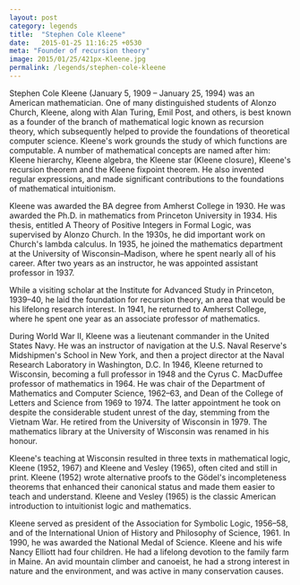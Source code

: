 ```yaml
---
layout: post
category: legends
title:  "Stephen Cole Kleene"
date:   2015-01-25 11:16:25 +0530
meta: "Founder of recursion theory"
image: 2015/01/25/421px-Kleene.jpg
permalink: /legends/stephen-cole-kleene
---
```

Stephen Cole Kleene (January 5, 1909 – January 25, 1994) was an American mathematician. One of many distinguished students of Alonzo Church, Kleene, along with Alan Turing, Emil Post, and others, is best known as a founder of the branch of mathematical logic known as recursion theory, which subsequently helped to provide the foundations of theoretical computer science. Kleene's work grounds the study of which functions are computable. A number of mathematical concepts are named after him: Kleene hierarchy, Kleene algebra, the Kleene star (Kleene closure), Kleene's recursion theorem and the Kleene fixpoint theorem. He also invented regular expressions, and made significant contributions to the foundations of mathematical intuitionism.

Kleene was awarded the BA degree from Amherst College in 1930. He was awarded the Ph.D. in mathematics from Princeton University in 1934. His thesis, entitled A Theory of Positive Integers in Formal Logic, was supervised by Alonzo Church. In the 1930s, he did important work on Church's lambda calculus. In 1935, he joined the mathematics department at the University of Wisconsin–Madison, where he spent nearly all of his career. After two years as an instructor, he was appointed assistant professor in 1937.

While a visiting scholar at the Institute for Advanced Study in Princeton, 1939–40, he laid the foundation for recursion theory, an area that would be his lifelong research interest. In 1941, he returned to Amherst College, where he spent one year as an associate professor of mathematics.

During World War II, Kleene was a lieutenant commander in the United States Navy. He was an instructor of navigation at the U.S. Naval Reserve's Midshipmen's School in New York, and then a project director at the Naval Research Laboratory in Washington, D.C.
In 1946, Kleene returned to Wisconsin, becoming a full professor in 1948 and the Cyrus C. MacDuffee professor of mathematics in 1964. He was chair of the Department of Mathematics and Computer Science, 1962–63, and Dean of the College of Letters and Science from 1969 to 1974. The latter appointment he took on despite the considerable student unrest of the day, stemming from the Vietnam War. He retired from the University of Wisconsin in 1979. The mathematics library at the University of Wisconsin was renamed in his honour.

Kleene's teaching at Wisconsin resulted in three texts in mathematical logic, Kleene (1952, 1967) and Kleene and Vesley (1965), often cited and still in print. Kleene (1952) wrote alternative proofs to the Gödel's incompleteness theorems that enhanced their canonical status and made them easier to teach and understand. Kleene and Vesley (1965) is the classic American introduction to intuitionist logic and mathematics.

Kleene served as president of the Association for Symbolic Logic, 1956–58, and of the International Union of History and Philosophy of Science, 1961. In 1990, he was awarded the National Medal of Science.
Kleene and his wife Nancy Elliott had four children. He had a lifelong devotion to the family farm in Maine. An avid mountain climber and canoeist, he had a strong interest in nature and the environment, and was active in many conservation causes.